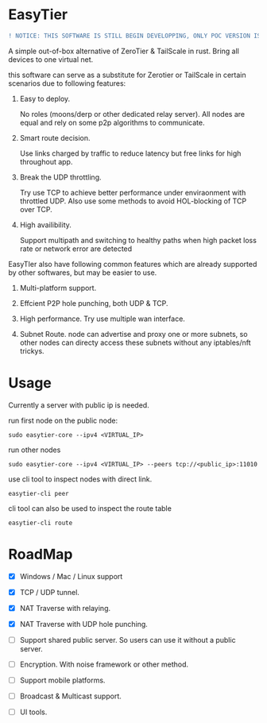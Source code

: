 # EasyTier

```diff
! NOTICE: THIS SOFTWARE IS STILL BEGIN DEVELOPPING, ONLY POC VERSION IS PROVIDED
```

A simple out-of-box alternative of ZeroTier & TailScale in rust. Bring all devices to one virtual net.

this software can serve as a substitute for Zerotier or TailScale in certain scenarios due to following features:

1. Easy to deploy. 

    No roles (moons/derp or other dedicated relay server). All nodes are equal and rely on some p2p algorithms to communicate.

2. Smart route decision.

   Use links charged by traffic to reduce latency but free links for high throughout app.

3. Break the UDP throttling.

   Try use TCP to achieve better performance under enviraonment with throttled UDP. Also use some methods to avoid HOL-blocking of TCP over TCP.

4. High availibility.

    Support multipath and switching to healthy paths when high packet loss rate or network error are detected

EasyTIer also have following common features which are already supported by other softwares, but may be easier to use.

1. Multi-platform support.

2. Effcient P2P hole punching, both UDP & TCP.

3. High performance. Try use multiple wan interface.

5. Subnet Route. node can advertise and proxy one or more subnets, so other nodes can directy access these subnets without any iptables/nft trickys.


# Usage

Currently a server with public ip is needed.

run first node on the public node:

```
sudo easytier-core --ipv4 <VIRTUAL_IP>
```

run other nodes

```
sudo easytier-core --ipv4 <VIRTUAL_IP> --peers tcp://<public_ip>:11010
```

use cli tool to inspect nodes with direct link.

```
easytier-cli peer
```

cli tool can also be used to inspect the route table

```
easytier-cli route
```


# RoadMap

- [x] Windows / Mac / Linux support
- [x] TCP / UDP tunnel.
- [x] NAT Traverse with relaying.
- [x] NAT Traverse with UDP hole punching.

- [ ] Support shared public server. So users can use it without a public server.
- [ ] Encryption. With noise framework or other method.
- [ ] Support mobile platforms.
- [ ] Broadcast & Multicast support.
- [ ] UI tools.
